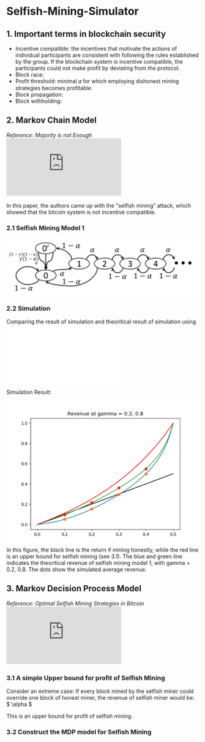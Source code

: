 # Selfish-Mining-Simulator

## 1. Important terms in blockchain security

- Incentive compatible: the incentives that motivate the actions of individual participants are consistent with following the rules established by the group. If the blockchain system is incentive compatible, the participants could not make profit by deviating from the protocol.
- Block race: 
- Profit threshold: minimal 𝛼 for which employing dishonest mining strategies becomes profitable.
- Block propagation:
- Block withholding: 

## 2. Markov Chain Model

*Reference: Majority is not Enough* ![link](https://www.cs.cornell.edu/~ie53/publications/btcProcFC.pdf)

In this paper, the authors came up with the "selfish mining" attack, which showed that the bitcoin system is not incentive compatible.

### 2.1 Selfish Mining Model 1

![alt markov_chain_model_1](./pictures/markov_chain_model.png)

### 2.2 Simulation

Comparing the result of simulation and theoritical result of simulation using ![selfish_mining_simulation.py](selfish_mining_simulation.py)

Simulation Result:

![alt markov_chain_model_1](./pictures/Model1_result.png)
In this figure, the black line is the return if mining honestly, while the red line is an upper bound for selfish mining (see 3.1). The blue and green line indicates the theoritical revenue of selfish mining model 1, with gamma = 0.2, 0.8. The dots show the simulated average revenue.

## 3. Markov Decision Process Model

*Reference: Optimal Selfish Mining Strategies in Bitcoin* ![link](https://arxiv.org/pdf/1507.06183.pdf)

### 3.1 A simple Upper bound for profit of Selfish Mining 

Consider an extreme case: If every block mined by the selfish miner could override one block of honest miner, the revenue of selfish miner would be:
$ \alpha $

This is an upper bound for profit of selfish mining.

### 3.2 Construct the MDP model for Selfish Mining


